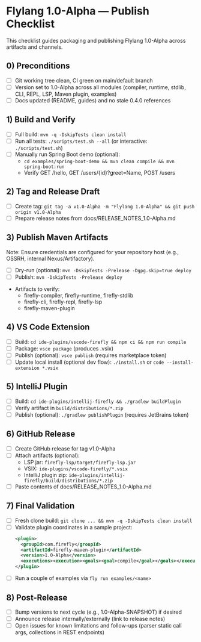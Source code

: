 # Flylang 1.0-Alpha — Publish Checklist

This checklist guides packaging and publishing Flylang 1.0-Alpha across artifacts and channels.

## 0) Preconditions
- [ ] Git working tree clean, CI green on main/default branch
- [ ] Version set to 1.0-Alpha across all modules (compiler, runtime, stdlib, CLI, REPL, LSP, Maven plugin, examples)
- [ ] Docs updated (README, guides) and no stale 0.4.0 references

## 1) Build and Verify
- [ ] Full build: `mvn -q -DskipTests clean install`
- [ ] Run all tests: `./scripts/test.sh --all` (or interactive: `./scripts/test.sh`)
- [ ] Manually run Spring Boot demo (optional):
  - `cd examples/spring-boot-demo && mvn clean compile && mvn spring-boot:run`
  - Verify GET /hello, GET /users/{id}?greet=Name, POST /users

## 2) Tag and Release Draft
- [ ] Create tag: `git tag -a v1.0-Alpha -m "Flylang 1.0-Alpha" && git push origin v1.0-Alpha`
- [ ] Prepare release notes from docs/RELEASE_NOTES_1.0-Alpha.md

## 3) Publish Maven Artifacts
Note: Ensure credentials are configured for your repository host (e.g., OSSRH, internal Nexus/Artifactory).
- [ ] Dry-run (optional): `mvn -DskipTests -Prelease -Dgpg.skip=true deploy`
- [ ] Publish: `mvn -DskipTests -Prelease deploy`
- Artifacts to verify:
  - firefly-compiler, firefly-runtime, firefly-stdlib
  - firefly-cli, firefly-repl, firefly-lsp
  - firefly-maven-plugin

## 4) VS Code Extension
- [ ] Build: `cd ide-plugins/vscode-firefly && npm ci && npm run compile`
- [ ] Package: `vsce package` (produces .vsix)
- [ ] Publish (optional): `vsce publish` (requires marketplace token)
- [ ] Update local install (optional dev flow): `./install.sh` or `code --install-extension *.vsix`

## 5) IntelliJ Plugin
- [ ] Build: `cd ide-plugins/intellij-firefly && ./gradlew buildPlugin`
- [ ] Verify artifact in `build/distributions/*.zip`
- [ ] Publish (optional): `./gradlew publishPlugin` (requires JetBrains token)

## 6) GitHub Release
- [ ] Create GitHub release for tag v1.0-Alpha
- [ ] Attach artifacts (optional):
  - LSP jar: `firefly-lsp/target/firefly-lsp.jar`
  - VSIX: `ide-plugins/vscode-firefly/*.vsix`
  - IntelliJ plugin zip: `ide-plugins/intellij-firefly/build/distributions/*.zip`
- [ ] Paste contents of docs/RELEASE_NOTES_1.0-Alpha.md

## 7) Final Validation
- [ ] Fresh clone build: `git clone ... && mvn -q -DskipTests clean install`
- [ ] Validate plugin coordinates in a sample project:
  ```xml
  <plugin>
    <groupId>com.firefly</groupId>
    <artifactId>firefly-maven-plugin</artifactId>
    <version>1.0-Alpha</version>
    <executions><execution><goals><goal>compile</goal></goals></execution></executions>
  </plugin>
  ```
- [ ] Run a couple of examples via `fly run examples/<name>`

## 8) Post-Release
- [ ] Bump versions to next cycle (e.g., 1.0-Alpha-SNAPSHOT) if desired
- [ ] Announce release internally/externally (link to release notes)
- [ ] Open issues for known limitations and follow-ups (parser static call args, collections in REST endpoints)
